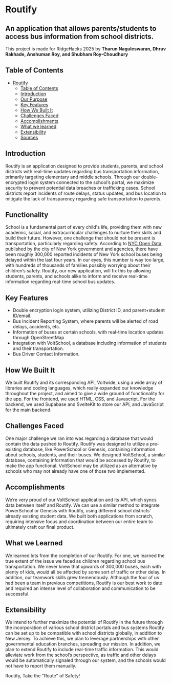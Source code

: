 # Routify

## An application that allows parents/students to access bus information from school districts.

This project is made for RidgeHacks 2025 by **Tharun Naguleswaran, Dhruv Rakhade, Anshuman Roy, and Shubham Roy-Choudhury**

## Table of Contents

- [Routify](#routify)
  - [Table of Contents](#table-of-contents)
  - [Introduction](#introduction)
  - [Our Purpose](#our-purpose)
  - [Key Features](#key-features)
  - [How We Built It](#how-we-built-it)
  - [Challenges Faced](#challenges-faced)
  - [Accomplishments](#accomplishments)
  - [What we learned](#what-we-learned)
  - [Extensibility](#extensibility)
  - [Sources](#sources)
 
## Introduction
Routify is an application designed to provide students, parents, and school districts with real-time updates regarding bus transportation information, primarily targeting elementary and middle schools. Through our double-encrypted login system connected to the school’s portal, we maximize security to prevent potential data breaches or trafficking cases. School districts report incidents of route delays, status updates, and bus location to mitigate the lack of transparency regarding safe transportation to parents.

## Functionality
School is a fundamental part of every child's life, providing them with new academic, social, and extracurricular challenges to nurture their skills and build their future. However, one challenge that should not be present is transportation, particularly regarding safety. According to [NYC Open Data](https://data.cityofnewyork.us/Transportation/Bus-Breakdown-and-Delays/ez4e-fazm/data_preview), published by the city of New York government and agencies, there have been roughly 300,000 reported incidents of New York school buses being delayed within the last four years. In our eyes, this number is way too large, with hundreds of thousands of families possibly worrying about their children’s safety. Routify, our new application, will fix this by allowing students, parents, and schools alike to inform and receive real-time information regarding real-time school bus updates. 

## Key Features
- Double encryption login system, utilizing District ID, and parent+student ID/email.
- Bus Incident Reporting System, where parents will be alerted of road delays, accidents, etc.
- Information of buses at certain schools, with real-time location updates through OpenStreetMap
- Integration with VoltSchool, a database including information of students and their transportation.
- Bus Driver Contact Information.


## How We Built It

We built Routify and its corresponding API, Voltwide, using a wide array of libraries and coding languages, which really expanded our knowledge throughout the project, and aimed to give a wide ground of functionality for the app. For the frontend, we used HTML, CSS, and Javascript. For the backend, we used Supabase and SvelteKit to store our API, and JavaScript for the main backend. 

## Challenges Faced

One major challenge we ran into was regarding a database that would contain the data pushed to Routify. Routify was designed to utilize a pre-existing database, like PowerSchool or Genesis, containing information about schools, students, and their buses. We designed VoltSchool, a similar database, containing information that would be accessed by Routify, to make the app functional. VoltSchool may be utilized as an alternative by schools who may not already have one of those two implemented.
## Accomplishments

We’re very proud of our VoltSchool application and its API, which syncs data between itself and Routify. We can use a similar method to integrate PowerSchool or Genesis with Routify, using different school districts’ already existing student data. We built both applications from scratch, requiring intensive focus and coordination between our entire team to ultimately craft our final product. 

## What we Learned

We learned lots from the completion of our Routify. For one, we learned the true extent of the issue we faced as children regarding school bus transportation. We never knew that upwards of 300,000 buses, each with plenty of kids, would all be affected by some sort of traffic or other delay. In addition, our teamwork skills grew tremendously. Although the four of us had been a team in previous competitions, Routify is our best work to date and required an intense level of collaboration and communication to be successful.
## Extensibility

We intend to further maximize the potential of Routify in the future through the incorporation of various school district portals and bus systems Routify can be set up to be compatible with school districts globally, in addition to New Jersey. To achieve this, we plan to leverage partnerships with other governmental education branches, spreading our mission. In addition, we plan to extend Routify to include real-time traffic information. This would alleviate work from the school’s perspective, as traffic and other delays would be automatically signaled through our system, and the schools would not have to report them manually.



Routify, Take the "Route" of Safety!

